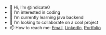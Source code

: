 - 👋 Hi, I’m @indicate0
- 👀 I’m interested in coding
- 🌱 I’m currently learning java backend
- 💞️ I’m looking to collaborate on a cool project
- 📫 How to reach me: [Email](indicate0@gmail.com), [LinkedIn](https://www.linkedin.com/in/indicate0), [Portfolio](https://indicate0.github.io/)

<!---
indicate0/indicate0 is a ✨ special ✨ repository because its `README.md` (this file) appears on your GitHub profile.
You can click the Preview link to take a look at your changes.
--->
